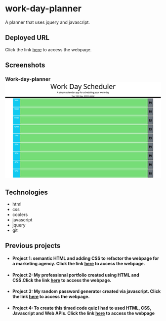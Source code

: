 # work-day-planner

A planner that uses jquery and javascript.

## Deployed URL

Click the link [here](https://amirtha-coder.github.io/work-day-planner/) to access the webpage.

## Screenshots

### Work-day-planner![planner](./assets/images/screenshot.png)

## Technologies

- html
- css
- coolers
- javascript
- jquery
- git

## Previous projects

- #### Project 1: semantic HTML and adding CSS to refactor the webpage for a marketing agency. Click the link [here](https://winner-am1.github.io/semantic_html_refactor/) to access the webpage.
- #### Project 2: My professional portfolio created using HTML and CSS.Click the link [here](https://amirtha-coder.github.io/amirtha-portfolio/) to access the webpage.
- #### Project 3: My random password generator created via javascript. Click the link [here](https://amirtha-coder.github.io/random-password-generator/) to access the webpage.
- #### Project 4: To create this timed code quiz I had to used HTML, CSS, Javascript and Web APIs. Click the link [here](https://amirtha-coder.github.io/timed-code-quiz/) to access the webpage
